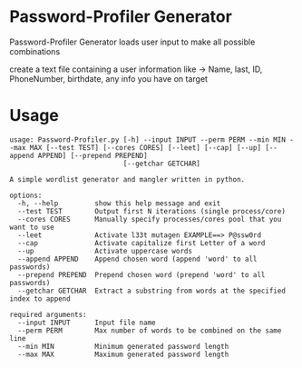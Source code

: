# Password-Profiler Generator

Password-Profiler Generator loads user input to make all possible combinations

create a text file containing a user information like -> Name, last, ID, PhoneNumber, birthdate, any info you have on target


# Usage 

```
usage: Password-Profiler.py [-h] --input INPUT --perm PERM --min MIN --max MAX [--test TEST] [--cores CORES] [--leet] [--cap] [--up] [--append APPEND] [--prepend PREPEND]
                            [--getchar GETCHAR]

A simple wordlist generator and mangler written in python.

options:
  -h, --help         show this help message and exit
  --test TEST        Output first N iterations (single process/core)
  --cores CORES      Manually specify processes/cores pool that you want to use
  --leet             Activate l33t mutagen EXAMPLE==> P@ssw0rd
  --cap              Activate capitalize first Letter of a word
  --up               Activate uppercase words
  --append APPEND    Append chosen word (append 'word' to all passwords)
  --prepend PREPEND  Prepend chosen word (prepend 'word' to all passwords)
  --getchar GETCHAR  Extract a substring from words at the specified index to append

required arguments:
  --input INPUT      Input file name
  --perm PERM        Max number of words to be combined on the same line
  --min MIN          Minimum generated password length
  --max MAX          Maximum generated password length

```
